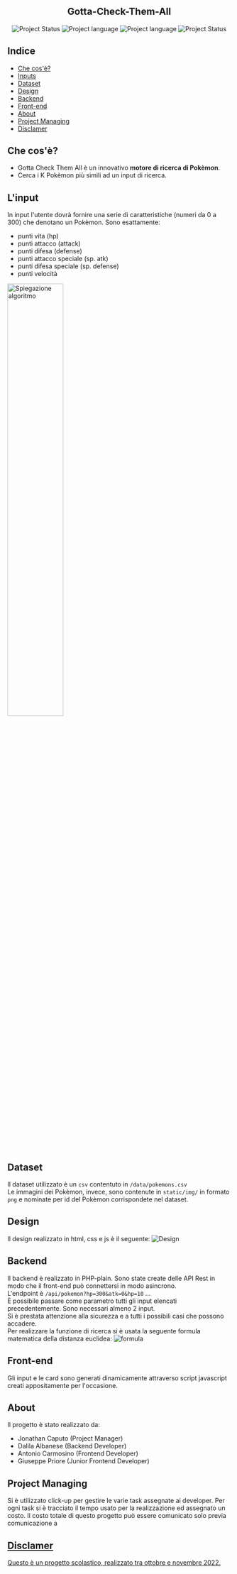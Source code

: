 <section align="center">
<h1>Gotta-Check-Them-All</h1>
<div>
    <img src="https://img.shields.io/badge/Stato-Completato-success?style=for-the-badge" alt="Project Status">
    <img src="https://img.shields.io/badge/FrontEnd-Html-red?style=for-the-badge" alt="Project language">
    <img src="https://img.shields.io/badge/BackEnd-PHP-blue?style=for-the-badge" alt="Project language">
    <img src="https://img.shields.io/badge/Collaboratori-3-yellow?style=for-the-badge" alt="Project Status">
</div>
</section>

## Indice
* [Che cos'è?](#che-cos%C3%A8)
* [Inputs](#linput)
* [Dataset](#dataset)
* [Design](#design)
* [Backend](#backend)
* [Front-end](#front-end)
* [About](#about)
* [Project Managing](#project-managing)
* [Disclamer](#disclamer)

## Che cos'è?
- Gotta Check Them All è un innovativo **motore di ricerca di Pokèmon**. 
- Cerca i K Pokèmon più simili ad un input di ricerca.

## L'input
In input l'utente dovrà fornire una serie di caratteristiche (numeri da 0 a 300) che denotano un Pokèmon. Sono esattamente:
- punti vita (hp)
- punti attacco (attack)
- punti difesa (defense)
- punti attacco speciale (sp. atk)
- punti difesa speciale (sp. defense)
- punti velocità
<img src="https://cdn.discordapp.com/attachments/814108226340913152/1065253388578725898/image.png" alt="Spiegazione algoritmo" align="center" width="50%"/>

## Dataset
Il dataset utilizzato è un `csv` contentuto in <code>/data/pokemons.csv</code><br>
Le immagini dei Pokèmon, invece, sono contenute in `static/img/` in formato `png` e nominate per id del Pokèmon corrispondete nel dataset.

## Design
Il design realizzato in html, css e js è il seguente:
<img src="https://cdn.discordapp.com/attachments/814108226340913152/1065254364597465310/design.png" alt="Design"/>

## Backend
Il backend è realizzato in PHP-plain. Sono state create delle API Rest in modo che il front-end può connettersi in modo asincrono.<br>
L'endpoint è `/api/pokemon?hp=300&atk=0&hp=10` ... <br>
È possibile passare come parametro tutti gli input elencati precedentemente. Sono necessari almeno 2 input. <br>
Si è prestata attenzione alla sicurezza e a tutti i possibili casi che possono accadere.<br>
Per realizzare la funzione di ricerca si è usata la seguente formula matematica della distanza euclidea:
<img src="https://cdn.discordapp.com/attachments/814108226340913152/1065255732175437924/image.png" alt="formula"/>

## Front-end
Gli input e le card sono generati dinamicamente attraverso script javascript creati appositamente per l'occasione.

## About
Il progetto è stato realizzato da:
- Jonathan Caputo (Project Manager)
- Dalila Albanese (Backend Developer)
- Antonio Carmosino (Frontend Developer)
- Giuseppe Priore (Junior Frontend Developer)

## Project Managing
Si è utilizzato click-up per gestire le varie task assegnate ai developer. Per ogni task si è tracciato il tempo usato per la realizzazione ed assegnato un costo.
Il costo totale di questo progetto può essere comunicato solo previa comunicazione a <a href="mailto: jonathan-caputo@hotmail.com"/>

## Disclamer
Questo è un progetto scolastico, realizzato tra ottobre e novembre 2022.
